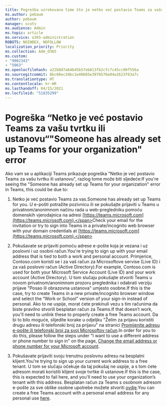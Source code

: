 ```yaml
---
title: Pogreška uzrokovana time što je netko već postavio Teams za vašu tvrtku ili ustanovu
ms.author: pebaum
author: pebaum
manager: scotv
ms.audience: Admin
ms.topic: article
ms.service: o365-administration
ROBOTS: NOINDEX, NOFOLLOW
localization_priority: Priority
ms.collection: Adm_O365
ms.custom:
- "9002343"
- "5063"
ms.openlocfilehash: a22b8d7a64645b57eb813fb2cfc7c45cc90f556a
ms.sourcegitcommit: 8bc60ec34bc1e40685e3976576e04a2623f63a7c
ms.translationtype: HT
ms.contentlocale: hr-HR
ms.lasthandoff: 04/15/2021
ms.locfileid: "51835299"
---
```

# <a name="someone-has-already-set-up-teams-for-your-organization-error"></a><span data-ttu-id="493d3-102">Pogreška “Netko je već postavio Teams za vašu tvrtku ili ustanovu“</span><span class="sxs-lookup"><span data-stu-id="493d3-102">"Someone has already set up Teams for your organization" error</span></span>

<span data-ttu-id="493d3-103">Ako vam se u aplikaciji Teams prikazuje pogreška "Netko je već postavio Teams za vašu tvrtku ili ustanovu", razlog tome može biti sljedeće:</span><span class="sxs-lookup"><span data-stu-id="493d3-103">If you're seeing the "Someone has already set up Teams for your organization" error in Teams, this could be due to:</span></span>

1. <span data-ttu-id="493d3-104">Netko je već postavio Teams za vas.</span><span class="sxs-lookup"><span data-stu-id="493d3-104">Someone has already set up Teams for you.</span></span> <span data-ttu-id="493d3-105">U e-pošti potražite pozivnicu ili se pokušajte prijaviti u Teams u privatnom/anonimnom načinu rada u web-pregledniku pomoću domenskih vjerodajnica na adresi [https://teams.microsoft.com](https://teams.microsoft.com).</span><span class="sxs-lookup"><span data-stu-id="493d3-105">Check your email for the invitation or try to sign into Teams in a private/incognito web browser with your domain credentials at [https://teams.microsoft.com](https://teams.microsoft.com).</span></span>

2. <span data-ttu-id="493d3-106">Pokušavate se prijaviti pomoću adrese e-pošte koja je vezana i uz poslovni i uz osobni račun.</span><span class="sxs-lookup"><span data-stu-id="493d3-106">You're trying to sign up with your email address that is tied to both a work and personal account.</span></span> <span data-ttu-id="493d3-107">Primjerice, Contoso.com koristi se i za vaš račun za Microsoftove servise (Live ID) i za vaš poslovni račun (Active Directory).</span><span class="sxs-lookup"><span data-stu-id="493d3-107">For example, Contoso.com is used for both your Microsoft Service Account (Live ID) and your work account (Active Directory).</span></span> <span data-ttu-id="493d3-108">U tom slučaju pokušajte stvoriti Teams u novom privatnom/anonimnom prozoru preglednika i odabrati verziju prijave "Posao ili obrazovna ustanova" umjesto osobne.</span><span class="sxs-lookup"><span data-stu-id="493d3-108">If this is the case, try to create Teams in a new private/incognito browser window and select the “Work or School” version of your sign-in instead of personal.</span></span> <span data-ttu-id="493d3-109">Ako to ne uspije, morat ćete prekinuli vezu s tim računima da biste pravilno stvorili besplatan račun za Teams.</span><span class="sxs-lookup"><span data-stu-id="493d3-109">If that doesn’t work, you'll need to unlink these to properly create a free Teams account.</span></span> <span data-ttu-id="493d3-110">Da bi to bilo moguće, slijedite korake u odjeljku "Želim za prijavu koristiti drugu adresu ili telefonski broj za prijavu" na stranici [Promijenite adresu e-pošte ili telefonski broj za svoj Microsoftov račun](https://support.microsoft.com/help/12407).</span><span class="sxs-lookup"><span data-stu-id="493d3-110">In order for you to do this, please follow the steps under "I want to use a different address or phone number to sign in" on the page, [Change the email address or phone number for your Microsoft account](https://support.microsoft.com/help/12407).</span></span>

3. <span data-ttu-id="493d3-111">Pokušavate prijaviti svoju trenutnu poslovnu adresu na besplatni klijent.</span><span class="sxs-lookup"><span data-stu-id="493d3-111">You're trying to sign up your current work address to a free tenant.</span></span> <span data-ttu-id="493d3-112">U tom se slučaju očekuje da taj pokušaj ne uspije, a s tom ćete adresom morati koristiti klijent svoje tvrtke ili ustanove.</span><span class="sxs-lookup"><span data-stu-id="493d3-112">If this is the case, this is expected to fail here, and you'll need to use your organization’s tenant with this address.</span></span> <span data-ttu-id="493d3-113">Besplatan račun za Teams s osobnom adresom e-pošte za sve oblike osobne upotrebe možete stvoriti [ovdje](https://products.office.com/microsoft-teams/group-chat-software).</span><span class="sxs-lookup"><span data-stu-id="493d3-113">You can create a free Teams account with a personal email address for any personal use [here](https://products.office.com/microsoft-teams/group-chat-software).</span></span>
